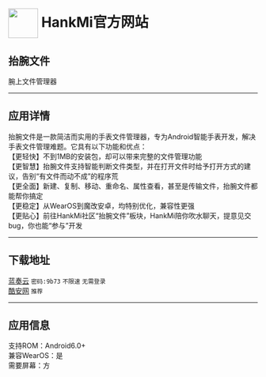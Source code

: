 
# [<img src="https://www.hankmi.com/favicon.ico" width="60" height="60" align="center" />](https://www.hankmi.com) HankMi官方网站

## 抬腕文件
腕上文件管理器

***

## 应用详情
抬腕文件是一款简洁而实用的手表文件管理器，专为Android智能手表开发，解决手表文件管理难题。它具有以下功能和优点：  
【更轻快】不到1MB的安装包，却可以带来完整的文件管理功能  
【更智慧】抬腕文件支持智能判断文件类型，并在打开文件时给予打开方式的建议，告别“有文件而动不成”的程序荒  
【更全面】新建、复制、移动、重命名、属性查看，甚至是传输文件，抬腕文件都能帮你搞定  
【更稳定】从WearOS到魔改安卓，均特别优化，兼容性更强  
【更贴心】前往HankMi社区“抬腕文件”板块，HankMi陪你吹水聊天，提意见交bug，你也能“参与”开发

***

## 下载地址
[蓝奏云](https://hankmi.lanzouw.com/b0cgvg2be) `密码:9b73` `不限速` `无需登录`  
[酷安网](https://www.coolapk.com/apk/290674) `推荐`

***

## 应用信息
支持ROM：Android6.0+  
兼容WearOS：是  
需要屏幕：方
